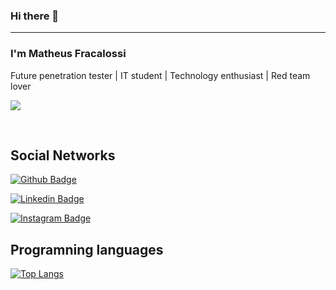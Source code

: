 ### Hi there 👋

<!--
**pleasematheus/pleasematheus** is a ✨ _special_ ✨ repository because its `README.md` (this file) appears on your GitHub profile.

Here are some ideas to get you started:

- 🔭 I’m currently working on ...
- 🌱 I’m currently learning ...
- 👯 I’m looking to collaborate on ...
- 🤔 I’m looking for help with ...
- 💬 Ask me about ...
- 📫 How to reach me: ...
- 😄 Pronouns: ...
- ⚡ Fun fact: ...
-->
---
### I'm Matheus Fracalossi
Future penetration tester | IT student | Technology enthusiast | Red team lover
<br>

<img src="https://media.giphy.com/media/WiM5K1e9MtEic/giphy.gif"></p>

<br>

## Social Networks

[![Github Badge](https://img.shields.io/badge/-Github-000?style=flat-square&logo=Github&logoColor=white&link=https://github.com/pleasematheus)](https://github.com/pleasematheus)

[![Linkedin Badge](https://img.shields.io/badge/-LinkedIn-blue?style=flat-square&logo=Linkedin&logoColor=white&link=https://www.linkedin.com/in/matheusfracalossi)](https://www.linkedin.com/in/matheusfracalossi)

[![Instagram Badge](https://img.shields.io/badge/Instagram-E4405F?style=for-the-badge&logo=instagram&logoColor=white&link=https://www.instagram.com/pleasematheus)](https://www.instagram.com/pleasematheus)

## Programning languages
[![Top Langs](https://github-readme-stats.vercel.app/api/top-langs/?username=pleasematheus&langs_count=5)](https://github.com/pleasematheus/github-readme-stats)

